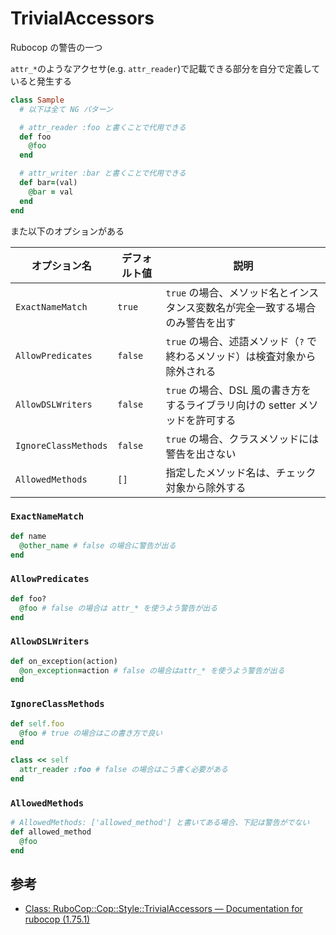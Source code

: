 # TrivialAccessors

Rubocop の警告の一つ

`attr_*`のようなアクセサ(e.g. `attr_reader`)で記載できる部分を自分で定義していると発生する

```ruby
class Sample
  # 以下は全て NG パターン

  # attr_reader :foo と書くことで代用できる
  def foo
    @foo
  end

  # attr_writer :bar と書くことで代用できる
  def bar=(val)
    @bar = val
  end
end
```

また以下のオプションがある

| オプション名 | デフォルト値 | 説明 |
|------------|------------|------|
| `ExactNameMatch` | `true` | `true` の場合、メソッド名とインスタンス変数名が完全一致する場合のみ警告を出す |
| `AllowPredicates` | `false` | `true` の場合、述語メソッド（`?` で終わるメソッド）は検査対象から除外される |
| `AllowDSLWriters` | `false` | `true` の場合、DSL 風の書き方をするライブラリ向けの setter メソッドを許可する |
| `IgnoreClassMethods` | `false` | `true` の場合、クラスメソッドには警告を出さない |
| `AllowedMethods` | `[]` | 指定したメソッド名は、チェック対象から除外する |

### `ExactNameMatch`

```rb
def name
  @other_name # false の場合に警告が出る
end
```

### `AllowPredicates`

```rb
def foo?
  @foo # false の場合は attr_* を使うよう警告が出る
end
```

### `AllowDSLWriters`

```rb
def on_exception(action)
  @on_exception=action # false の場合はattr_* を使うよう警告が出る
end
```

### `IgnoreClassMethods`

```rb
def self.foo
  @foo # true の場合はこの書き方で良い
end

class << self
  attr_reader :foo # false の場合はこう書く必要がある
end
```

### `AllowedMethods`

```rb
# AllowedMethods: ['allowed_method'] と書いてある場合、下記は警告がでない
def allowed_method
  @foo
end
```

## 参考

- [Class: RuboCop::Cop::Style::TrivialAccessors — Documentation for rubocop (1.75.1)](https://www.rubydoc.info/gems/rubocop/RuboCop/Cop/Style/TrivialAccessors)
